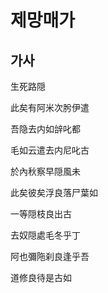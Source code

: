 # 제망매가

## 가사

生死路隠

此矣有阿米次肹伊遣

吾隐去内如辝叱都

毛如云遣去内尼叱古

於內秋察早隠風未

此矣彼矣浮良落尸葉如

一等隠枝良出古

去奴隠處毛冬乎丁

阿也彌陁刹良逢乎吾

道修良待是古如